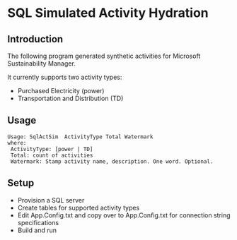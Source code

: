 # SQL Simulated Activity Hydration

## Introduction
The following program generated synthetic activities for Microsoft Sustainability Manager. 

It currently supports two activity types:
* Purchased Electricity (power)
* Transportation and Distribution (TD)

## Usage

```
Usage: SqlActSim  ActivityType Total Watermark
where:
 ActivityType: [power | TD]
 Total: count of activities
 Watermark: Stamp activity name, description. One word. Optional.
```

## Setup
* Provision a SQL server
* Create tables for supported activity types
* Edit App.Config.txt and copy over to App.Config.txt for connection string specifications
* Build and run
